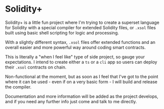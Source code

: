 # Solidity+

Solidity+ is a little fun project where I'm trying to create a superset language for Solidity with a special compiler for extended Solidity files, or `.xsol` files built using basic shell scripting for logic and processing.

With a slightly different syntax, `.xsol` files offer extended functions and an overall easier and more powerful way around coding smart contracts.

This is literally a "when I feel like" type of side project, so gauge your expectations. I intend to create either a `ts` or a `cli` app so users can deploy their `.xsol` contracts on chain.

Non-functional at the moment, but as soon as I feel that I've got to the point where it can be used - even if on a very basic form - I will build and release the compiler.

Documentation and more information will be added as the project develops, and if you need any further info just come and talk to me directly.
